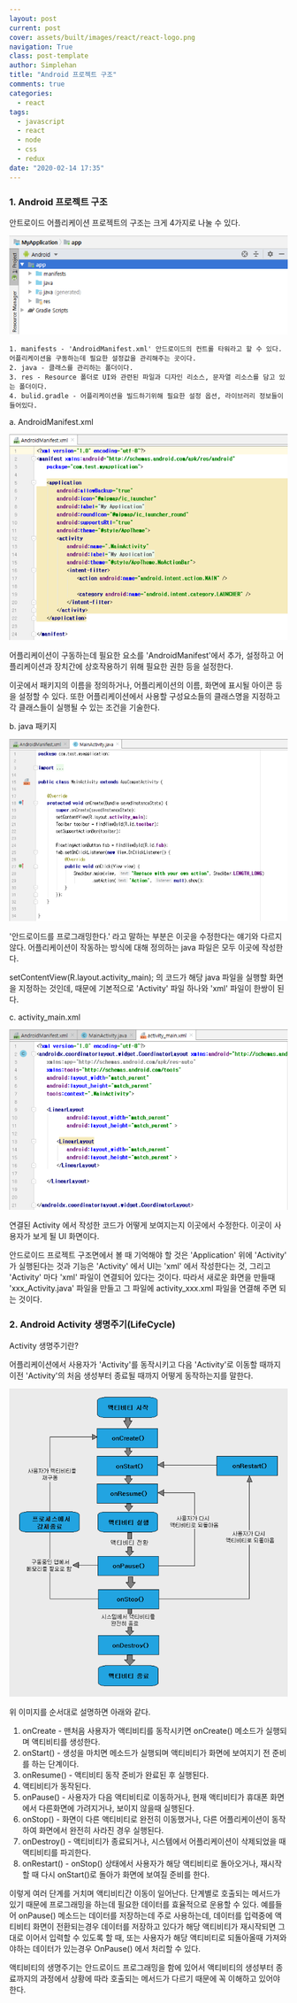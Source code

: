 ```yaml
---
layout: post
current: post
cover: assets/built/images/react/react-logo.png
navigation: True
class: post-template
author: Simplehan
title: "Android 프로젝트 구조"
comments: true
categories:
  - react
tags:
  - javascript
  - react
  - node
  - css
  - redux
date: "2020-02-14 17:35"
---
```


<!-- ### 1. Android Native App 이란? -->

  <!-- 우리가 흔히 사용하는 모바일 어플리케이션을 Native App 이라고 한다.
  네이티브 앱은 모바일 기기에 최적화된 언어로 개발된 앱으로 기기에서 지원하는 모든 기능을 온전히 사용할 수 있다(카메라, gps 등) -->


### 1. Android 프로젝트 구조

  안트로이드 어플리케이션 프로젝트의 구조는 크게 4가지로 나눌 수 있다.
  <!-- 안드로이드스튜디오 프로젝트 좌측 부분 스크린샷 넣을 것. -->
  ![img](\assets\built\images\android\basic_structure.png)

    1. manifests - 'AndroidManifest.xml' 안드로이드의 컨트롤 타워라고 할 수 있다. 어플리케이션을 구동하는데 필요한 설정값을 관리해주는 곳이다.
    2. java - 클래스를 관리하는 폴더이다.
    3. res - Resource 폴더로 UI와 관련된 파일과 디자인 리소스, 문자열 리소스를 담고 있는 폴더이다.
    4. bulid.gradle - 어플리케이션을 빌드하기위해 필요한 설정 옵션, 라이브러리 정보들이 들어있다.


  a. AndroidManifest.xml
  <!-- 매니페스트 스크린샷. -->
  ![img](\assets\built\images\android\androidmanifest.png)

  어플리케이션이 구동하는데 필요한 요소를 'AndroidManifest'에서 추가, 설정하고
  어플리케이션과 장치간에 상호작용하기 위해 필요한 권한 등을 설정한다.

  이곳에서 패키지의 이름을 정의하거나, 어플리케이션의 이름, 화면에 표시될 아이콘 등을 설정할 수 있다.
  또한 어플리케이션에서 사용할 구성요소들의 클래스명을 지정하고
  각 클래스들이 실행될 수 있는 조건을 기술한다.



  b. java 패키지
  <!-- activity 스크린샷. -->
  ![img](\assets\built\images\android\MainActivity.png)

  '안드로이드를 프로그래밍한다.' 라고 말하는 부분은 이곳을 수정한다는 얘기와 다르지 않다.
  어플리케이션이 작동하는 방식에 대해 정의하는 java 파일은 모두 이곳에 작성한다.

  setContentView(R.layout.activity_main); 의 코드가 해당 java 파일을
  실행할 화면을 지정하는 것인데, 때문에 기본적으로 'Activity' 파일 하나와 'xml' 파일이 한쌍이 된다.



  c. activity_main.xml
  <!-- activity_main.xml 스크린샷 -->
  ![img](\assets\built\images\android\activity_main.png)

  연결된 Activity 에서 작성한 코드가 어떻게 보여지는지 이곳에서 수정한다.
  이곳이 사용자가 보게 될 UI 화면이다.




  안드로이드 프로젝트 구조면에서 볼 때 기억해야 할 것은 'Application' 위에 'Activity' 가 실행된다는 것과
  기능은 'Activity' 에서 UI는 'xml' 에서 작성한다는 것, 그리고 'Activity' 마다 'xml' 파일이 연결되어 있다는 것이다.
  따라서 새로운 화면을 만들때 'xxx_Activity.java' 파일을 만들고 그 파일에 activity_xxx.xml 파일을 연결해 주면 되는 것이다.



### 2. Android Activity 생명주기(LifeCycle)

  Activity 생명주기란?

  어플리케이션에서 사용자가 'Activity'를 동작시키고 다음 'Activity'로 이동할 때까지
  이전 'Activity'의 처음 생성부터 종료될 때까지 어떻게 동작하는지를 말한다.

  ![img](\assets\built\images\android\lifecycle.png)

  위 이미지를 순서대로 설명하면 아래와 같다.
  1. onCreate - 맨처음 사용자가 액티비티를 동작시키면 onCreate() 메소드가 실행되며 액티비티를 생성한다.
  2. onStart() - 생성을 마치면 메소드가 실행되며 액티비티가 화면에 보여지기 전 준비를 하는 단계이다.
  3. onResume() - 액티비티 동작 준비가 완료된 후 실행된다.
  4. 액티비티가 동작된다.
  5. onPause() - 사용자가 다음 액티비티로 이동하거나, 현재 액티비티가 휴대폰 화면에서 다른화면에 가려지거나, 보이지 않을때 실행된다.
  6. onStop() - 화면이 다른 액티비티로 완전히 이동했거나, 다른 어플리케이션이 동작하여 화면에서 완전히 사라진 경우 실행된다.
  7. onDestroy() - 액티비티가 종료되거나, 시스템에서 어플리케이션이 삭제되었을 때 액티비티를 파괴한다.
  8. onRestart() - onStop() 상태에서 사용자가 해당 액티비티로 돌아오거나, 재시작할 때 다시 onStart()로 돌아가 화면에 보여질 준비를 한다.


  이렇게 여러 단계를 거치며 액티비티간 이동이 일어난다.
  단계별로 호출되는 메서드가 있기 때문에 프로그래밍을 하는데 필요한 데이터를 효율적으로 운용할 수 있다.
  예를들어 onPause() 메소드는 데이터를 저장하는데 주로 사용하는데,
  데이터를 입력중에 액티비티 화면이 전환되는경우 데이터를 저장하고 있다가 해당 액티비티가 재시작되면
  그대로 이어서 입력할 수 있도록 할 때, 또는 사용자가 해당 액티비티로 되돌아올때 가져와야하는 데이터가
  있는경우 OnPause() 에서 처리할 수 있다.


  액티비티의 생명주기는 안드로이드 프로그래밍을 함에 있어서
  액티비티의 생성부터 종료까지의 과정에서 상황에 따라
  호출되는 메서드가 다르기 때문에 꼭 이해하고 있어야 한다.




